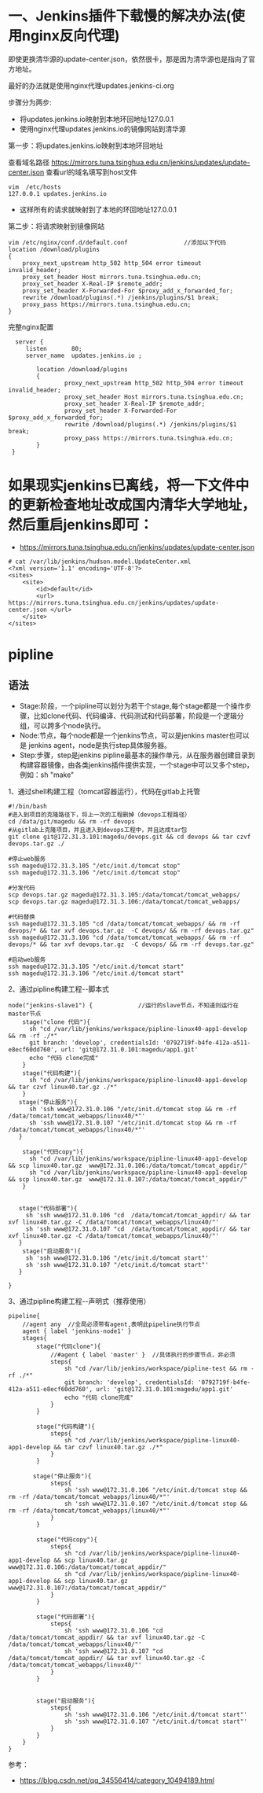# 一、Jenkins插件下载慢的解决办法(使用nginx反向代理)

即使更换清华源的update-center.json，依然很卡，那是因为清华源也是指向了官方地址。

最好的办法就是使用nginx代理updates.jenkins-ci.org

步骤分为两步:
- 将updates.jenkins.io映射到本地环回地址127.0.0.1
- 使用nginx代理updates.jenkins.io的镜像网站到清华源

第一步：将updates.jenkins.io映射到本地环回地址

查看域名路径 https://mirrors.tuna.tsinghua.edu.cn/jenkins/updates/update-center.json 查看url的域名填写到host文件
```
vim  /etc/hosts
127.0.0.1 updates.jenkins.io
```
- 这样所有的请求就映射到了本地的环回地址127.0.0.1


第二步：将请求映射到镜像网站
```
vim /etc/nginx/conf.d/default.conf                //添加以下代码
location /download/plugins
{
    proxy_next_upstream http_502 http_504 error timeout invalid_header;
    proxy_set_header Host mirrors.tuna.tsinghua.edu.cn;
    proxy_set_header X-Real-IP $remote_addr;
    proxy_set_header X-Forwarded-For $proxy_add_x_forwarded_for;
    rewrite /download/plugins(.*) /jenkins/plugins/$1 break;
    proxy_pass https://mirrors.tuna.tsinghua.edu.cn;
}
```


完整nginx配置
```
  server {
     listen       80;
     server_name  updates.jenkins.io ;
 
        location /download/plugins
        {
                proxy_next_upstream http_502 http_504 error timeout invalid_header;
                proxy_set_header Host mirrors.tuna.tsinghua.edu.cn;
                proxy_set_header X-Real-IP $remote_addr;
                proxy_set_header X-Forwarded-For $proxy_add_x_forwarded_for;
                rewrite /download/plugins(.*) /jenkins/plugins/$1 break;
                proxy_pass https://mirrors.tuna.tsinghua.edu.cn;
        }
 }
```

# 如果现实jenkins已离线，将一下文件中的更新检查地址改成国内清华大学地址，然后重启jenkins即可：
- https://mirrors.tuna.tsinghua.edu.cn/jenkins/updates/update-center.json

```
# cat /var/lib/jenkins/hudson.model.UpdateCenter.xml
<?xml version='1.1' encoding='UTF-8'?>
<sites>
    <site>
        <id>default</id>
        <url> https://mirrors.tuna.tsinghua.edu.cn/jenkins/updates/update-center.json </url>
    </site>
</sites>
```

# pipline

## 语法
- Stage:阶段，一个pipline可以划分为若干个stage,每个stage都是一个操作步骤，比如clone代码、代码编译、代码测试和代码部署，阶段是一个逻辑分组，可以跨多个node执行。
- Node:节点，每个node都是一个jenkins节点，可以是jenkins master也可以是 jenkins agent，node是执行step具体服务器。
- Step:步骤，step是jenkins pipline最基本的操作单元，从在服务器创建目录到构建容器镜像，由各类jenkins插件提供实现，一个stage中可以又多个step，例如：sh "make"

1、通过shell构建工程（tomcat容器运行），代码在gitlab上托管
```
#!/bin/bash
#进入到项目的克隆路径下，将上一次的工程删掉（devops工程路径）
cd /data/git/magedu && rm -rf devops
#从gitlab上克隆项目，并且进入到devops工程中，并且达成tar包
git clone git@172.31.3.101:magedu/devops.git && cd devops && tar czvf devops.tar.gz ./
 
#停止web服务
ssh magedu@172.31.3.105 "/etc/init.d/tomcat stop"
ssh magedu@172.31.3.106 "/etc/init.d/tomcat stop"
 
#分发代码
scp devops.tar.gz magedu@172.31.3.105:/data/tomcat/tomcat_webapps/
scp devops.tar.gz magedu@172.31.3.106:/data/tomcat/tomcat_webapps/
 
#代码替换
ssh magedu@172.31.3.105 "cd /data/tomcat/tomcat_webapps/ && rm -rf devops/* && tar xvf devops.tar.gz  -C devops/ && rm -rf devops.tar.gz"
ssh magedu@172.31.3.106 "cd /data/tomcat/tomcat_webapps/ && rm -rf devops/* && tar xvf devops.tar.gz  -C devops/ && rm -rf devops.tar.gz"
 
#启动web服务
ssh magedu@172.31.3.105 "/etc/init.d/tomcat start"
ssh magedu@172.31.3.106 "/etc/init.d/tomcat start"
```

2、通过pipline构建工程--脚本式
```
node("jenkins-slave1") {             //运行的slave节点，不知道则运行在master节点
    stage("clone 代码"){
      sh "cd /var/lib/jenkins/workspace/pipline-linux40-app1-develop && rm -rf ./*"
      git branch: 'develop', credentialsId: '0792719f-b4fe-412a-a511-e8ecf60dd760', url: 'git@172.31.0.101:magedu/app1.git'
      echo "代码 clone完成"
    }
    stage("代码构建"){
      sh "cd /var/lib/jenkins/workspace/pipline-linux40-app1-develop && tar czvf linux40.tar.gz ./*"
    }
   stage("停止服务"){
      sh 'ssh www@172.31.0.106 "/etc/init.d/tomcat stop && rm -rf /data/tomcat/tomcat_webapps/linux40/*"'
      sh 'ssh www@172.31.0.107 "/etc/init.d/tomcat stop && rm -rf /data/tomcat/tomcat_webapps/linux40/*"'
   }
   
    stage("代码copy"){
      sh "cd /var/lib/jenkins/workspace/pipline-linux40-app1-develop && scp linux40.tar.gz  www@172.31.0.106:/data/tomcat/tomcat_appdir/"
      sh "cd /var/lib/jenkins/workspace/pipline-linux40-app1-develop && scp linux40.tar.gz  www@172.31.0.107:/data/tomcat/tomcat_appdir/"
    }
	
	
   stage("代码部署"){
     sh 'ssh www@172.31.0.106 "cd  /data/tomcat/tomcat_appdir/ && tar xvf linux40.tar.gz -C /data/tomcat/tomcat_webapps/linux40/"'
     sh 'ssh www@172.31.0.107 "cd  /data/tomcat/tomcat_appdir/ && tar xvf linux40.tar.gz -C /data/tomcat/tomcat_webapps/linux40/"'
   }
    stage("启动服务"){
     sh 'ssh www@172.31.0.106 "/etc/init.d/tomcat start"'
     sh 'ssh www@172.31.0.107 "/etc/init.d/tomcat start"'
   }
   
}
```

3、通过pipline构建工程--声明式（推荐使用）
```
pipeline{
    //agent any  //全局必须带有agent,表明此pipeline执行节点
    agent { label 'jenkins-node1' }
    stages{
        stage("代码clone"){
            //#agent { label 'master' }  //具体执行的步骤节点，非必须
            steps{
                sh "cd /var/lib/jenkins/workspace/pipline-test && rm -rf ./*"
                git branch: 'develop', credentialsId: '0792719f-b4fe-412a-a511-e8ecf60dd760', url: 'git@172.31.0.101:magedu/app1.git'
                echo "代码 clone完成"
            }
        }
        
        stage("代码构建"){
			steps{
				sh "cd /var/lib/jenkins/workspace/pipline-linux40-app1-develop && tar czvf linux40.tar.gz ./*"
			}
		}
		
	   stage("停止服务"){
			steps{
				sh 'ssh www@172.31.0.106 "/etc/init.d/tomcat stop && rm -rf /data/tomcat/tomcat_webapps/linux40/*"'
				sh 'ssh www@172.31.0.107 "/etc/init.d/tomcat stop && rm -rf /data/tomcat/tomcat_webapps/linux40/*"'
			}
		}
        
		stage("代码copy"){
			steps{
				sh "cd /var/lib/jenkins/workspace/pipline-linux40-app1-develop && scp linux40.tar.gz  www@172.31.0.106:/data/tomcat/tomcat_appdir/"
				sh "cd /var/lib/jenkins/workspace/pipline-linux40-app1-develop && scp linux40.tar.gz  www@172.31.0.107:/data/tomcat/tomcat_appdir/"
			}
		}
		
		stage("代码部署"){
			steps{
				sh 'ssh www@172.31.0.106 "cd  /data/tomcat/tomcat_appdir/ && tar xvf linux40.tar.gz -C /data/tomcat/tomcat_webapps/linux40/"'
				sh 'ssh www@172.31.0.107 "cd  /data/tomcat/tomcat_appdir/ && tar xvf linux40.tar.gz -C /data/tomcat/tomcat_webapps/linux40/"'
			}
		}
		
		
		stage("启动服务"){
			steps{
				sh 'ssh www@172.31.0.106 "/etc/init.d/tomcat start"'
				sh 'ssh www@172.31.0.107 "/etc/init.d/tomcat start"'
			}
		}
    }
}
```
















参考：
- https://blog.csdn.net/qq_34556414/category_10494189.html


